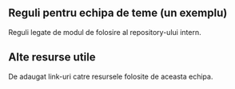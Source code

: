 ## Reguli pentru echipa de teme (un exemplu) 

Reguli legate de modul de folosire al repository-ului intern.

## Alte resurse utile

De adaugat link-uri catre resursele folosite de aceasta echipa.
